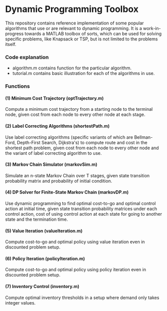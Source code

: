# Dynamic Programming Toolbox

This repository contains reference implementation of some popular algorithms that use or are relevant to dynamic programming. It is a work-in-progress towards a MATLAB toolbox of sorts, which can be used for solving specific problems, like Knapsack or TSP, but is not limited to the problems itself.

### Code explanation
- algorithm.m contains function for the particular algorithm.
- tutorial.m contains basic illustration for each of the algorithms in use.

### Functions
#### (1) Minimum Cost Trajectory (optTrajectory.m)
Compute a minimum cost trajectory from a starting node to the terminal node, given cost from each node to every other node at each stage.

#### (2) Label Correcting Algorithms (shortestPath.m)
Use label correcting algorithms (specific variants of which are Bellman-Ford, Depth-First Search, Dijkstra's) to compute route and cost in the shortest path problem, given cost from each node to every other node and the variant of label correcting algorithm to use.

#### (3) Markov Chain Simulator (markovSim.m)
Simulate an n-state Markov Chain over T stages, given state transition probability matrix and probability of initial condition.

#### (4) DP Solver for Finite-State Markov Chain (markovDP.m)
Use dynamic programming to find optimal cost-to-go and optimal control action at initial time, given state transition probability matrices under each control action, cost of using control action at each state for going to another state and the termination time.

#### (5) Value Iteration (valueIteration.m)
Compute cost-to-go and optimal policy using value iteration even in discounted problem setup.

#### (6) Policy Iteration (policyIteration.m)
Compute cost-to-go and optimal policy using policy iteration even in discounted problem setup.

#### (7) Inventory Control (inventory.m)
Compute optimal inventory thresholds in a setup where demand only takes integer values.